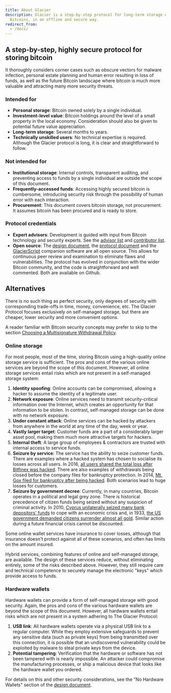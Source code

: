 ```yaml
---
title: About Glacier
description: Glacier is a step-by-step protocol for long-term storage of
  Bitcoins, in an offline and secure way.
redirect_from:
  - /docs/
---
```


## A step-by-step, highly secure protocol for storing bitcoin

It thoroughly considers corner cases such as obscure vectors for malware 
infection, personal estate planning and human error resulting in loss of funds, as 
well as the future Bitcoin landscape where bitcoin is much more valuable and 
attracting many more security threats.

### Intended for

* **Personal storage**: Bitcoin owned solely by a single individual.
* **Investment-level value**: Bitcoin holdings around the level of a small
property in the local economy. Consideration should also be given to potential
future value appreciation.
* **Long-term storage**: Several months to years.
* **Technically unskilled users**: No technical expertise is required. Although
the Glacier protocol is long, it is clear and straightforward to follow.

### Not intended for

* **Institutional storage**: Internal controls, transparent auditing, and 
preventing access to funds by a single individual are outside the scope of this 
document.
* **Frequently-accessed funds**: Accessing highly secured bitcoin is cumbersome, 
introducing security risk through the possibility of human error with each 
interaction.
* **Procurement**: This document covers bitcoin storage, not procurement. It assumes
bitcoin has been procured and is ready to store.

### Protocol credentials

* **Expert advisors**: Development is guided with input from Bitcoin technology and 
security experts. See the [advisor list](https://glacierprotocol.org/contributors/) and [contributor list](/docs/contribute/acknowledgments/).
* **Open source**: The [design document](/docs/design-doc/overview), the [protocol document](https://github.com/GlacierProtocol/glacierprotocol.github.io) 
and the [GlacierScript](https://github.com/GlacierProtocol/GlacierProtocol) companion
software are all open source. This allows for continuous peer review and
examination to eliminate flaws and vulnerabilities. The protocol has evolved in 
conjunction with the wider Bitcoin community, and the code is straightforward and 
well commented. Both are available on Github.

## Alternatives
There is no such thing as perfect security, only degrees of security with corresponding
trade-offs in time, money, convenience, etc. The Glacier Protocol focuses exclusively
on self-managed storage, but there are cheaper, lower security and more convenient options.

A reader familiar with Bitcoin security concepts may prefer to skip to the section
[Choosing a Multisignature Withdrawal Policy](/docs/overview/multi-signature-security#choosing-a-multisignature-withdrawal-policy).

### Online storage

For most people, most of the time, storing Bitcoin using a high-quality online storage 
service is sufficient. The pros and cons of the various online services are beyond the 
scope of this document. However, all online storage services entail risks which are
not present in a self-managed storage system:

1. **Identity spoofing**: Online accounts can be compromised, allowing a hacker to
assume the identity of a legitimate user.
2. **Network exposure**: Online services need to transmit security-critical
information over the Internet, which creates an opportunity for that information
to be stolen. In contrast, self-managed storage can be done with no network
exposure.
3. **Under constant attack**: Online services can be hacked by attackers from anywhere in
the world at any time of the day, week or year.
4. **Vastly larger target**: Customer funds are a part of a considerably larger asset pool, making
them much more attractive targets for hackers.
5. **Internal theft**: A large group of employees & contractors are trusted with internal
access to service funds.
6. **Seizure by service**: The service has the ability to seize customer funds. There are
examples where a hacked system has chosen to socialise its losses across all users. In 2016, 
[all users shared the total loss after Bitfinex was hacked](http://www.bbc.com/news/technology-37009319).
There are also examples of withdrawals being closed before the company files for bankruptcy protection.
In 2014, [Mt. Gox filed for bankruptcy after being hacked](https://www.bbc.co.uk/news/technology-25233230).
Both scenarios lead to huge losses for customers.
7. **Seizure by government decree**: Currently, in many countries, Bitcoin operates in a political
and legal grey zone. There is historical precedence of citizen funds being seized without any
suspicion of criminal activity. In 2010, [Cyprus unilaterally seized many bank depositors' funds](https://www.theguardian.com/world/2013/mar/25/cyprus-bailout-deal-eu-closes-bank)
to cope with an economic crisis and, in 1933, [the US government demanded citizens surrender almost all gold](https://en.wikipedia.org/wiki/Executive_Order_6102). Similar action during a future financial
crisis cannot be discounted.

Some online wallet services have insurance to cover losses, although that
insurance doesn't protect against all of these scenarios, and often has limits
on the amount insured.

Hybrid services, combining features of online and self-managed storage, are available. The design
of these services reduce, without eliminating entirely, some of the risks described above. However,
they still require care and technical competence to securely manage the electronic "keys" which
provide access to funds.

### Hardware wallets

Hardware wallets can provide a form of self-managed storage with good security. Again, the pros
and cons of the various hardware wallets are beyond the scope of this document. However, all
hardware wallets entail risks which are not present in a system adhering to The Glacier Protocol:

1. **USB link**: All hardware wallets operate via a physical USB link to a regular computer. While
they employ extensive safeguards to prevent any sensitive data (such as private keys) from being
transmitted over this connection, it is possible that an undiscovered vulnerability could be
exploited by malware to steal private keys from the device.
2. **Potential tampering**: Verification that the hardware or software has not been tampered with is
nearly impossible. An attacker could compromise the manufacturing processes, or ship a malicious
device that looks like the hardware wallet you ordered.

For details on this and other security considerations, see the "No Hardware Wallets" section of the
[design document](/docs/design-doc/overview).